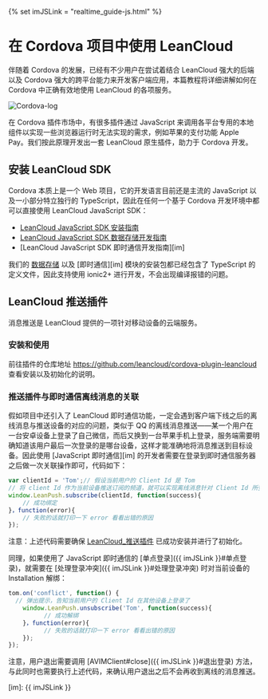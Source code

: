 {% set imJSLink = "realtime_guide-js.html" %}
# 在 Cordova 项目中使用 LeanCloud

伴随着 Cordova 的发展，已经有不少用户在尝试着结合 LeanCloud 强大的后端以及 Cordova 强大的跨平台能力来开发客户端应用，本篇教程将详细讲解如何在 Cordova 中正确有效地使用 LeanCloud 的各项服务。

![Cordova-log](https://cordova.apache.org/static/img/cordova_bot.png)

在 Cordova 插件市场中，有很多插件通过 JavaScript 来调用各平台专用的本地组件以实现一些浏览器运行时无法实现的需求，例如苹果的支付功能 Apple Pay。我们按此原理开发出一套 LeanCloud 原生插件，助力于 Cordova 开发。

## 安装 LeanCloud SDK

Cordova 本质上是一个 Web 项目，它的开发语言目前还是主流的 JavaScript 以及一小部分特立独行的 TypeScript，因此在任何一个基于 Cordova 开发环境中都可以直接使用 LeanCloud JavaScript SDK：

- [LeanCloud JavaScript SDK 安装指南](sdk_setup-js.html)
- [LeanCloud JavaScript SDK 数据存储开发指南][storage]
- [LeanCloud JavaScript SDK 即时通信开发指南][im]

我们的 [数据存储][storage] 以及 [即时通信][im] 模块的安装包都已经包含了 TypeScript 的定义文件，因此支持使用 ionic2+ 进行开发，不会出现编译报错的问题。

## LeanCloud 推送插件
消息推送是 LeanCloud 提供的一项针对移动设备的云端服务。

### 安装和使用
前往插件的仓库地址 <https://github.com/leancloud/cordova-plugin-leancloud> 查看安装以及初始化的说明。


### 推送插件与即时通信离线消息的关联
假如项目中还引入了 LeanCloud 即时通信功能，一定会遇到客户端下线之后的离线消息与推送设备的对应的问题，类似于 QQ 的离线消息推送——某一个用户在一台安卓设备上登录了自己微信，而后又换到一台苹果手机上登录，服务端需要明确知道该用户最后一次登录的是哪台设备，这样才能准确地将消息推送到目标设备。因此使用 [JavaScript 即时通信][im] 的开发者需要在登录到即时通信服务器之后做一次关联操作即可，代码如下：


```js
var clientId = 'Tom';// 假设当前用户的 Client Id 是 Tom
// 将 client Id 作为当前设备推送订阅的频道，就可以实现离线消息针对 Client Id 所登录的设备做关联
window.LeanPush.subscribe(clientId, function(success){
    // 成功绑定
}，function(error){
    // 失败的话就打印一下 error 看看出错的原因
}); 
```

注意：上述代码需要确保 [LeanCloud_推送插件](#LeanCloud_推送插件) 已成功安装并进行了初始化。

同理，如果使用了 JavaScript 即时通信的 [单点登录]({{ imJSLink }}#单点登录)，就需要在 [处理登录冲突]({{ imJSLink }}#处理登录冲突) 时对当前设备的 Installation 解绑：

```js
tom.on('conflict', function() {
  // 弹出提示，告知当前用户的 Client Id 在其他设备上登录了
    window.LeanPush.unsubscribe('Tom', function(success){
          // 成功解绑
    }，function(error){
          // 失败的话就打印一下 error 看看出错的原因
    }); 
});
```

注意，用户退出需要调用 [AVIMClient#close]({{ imJSLink }}#退出登录) 方法，与此同时也需要执行上述代码，来确认用户退出之后不会再收到离线的消息推送。

[storage]: leanstorage_guide-js.html
[im]: {{ imJSLink }}
